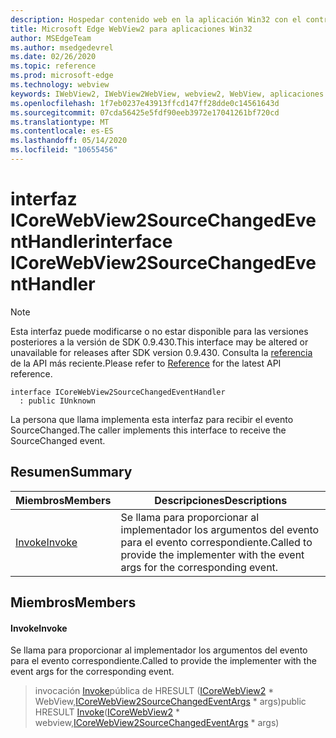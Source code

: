 ```yaml
---
description: Hospedar contenido web en la aplicación Win32 con el control Microsoft Edge WebView2
title: Microsoft Edge WebView2 para aplicaciones Win32
author: MSEdgeTeam
ms.author: msedgedevrel
ms.date: 02/26/2020
ms.topic: reference
ms.prod: microsoft-edge
ms.technology: webview
keywords: IWebView2, IWebView2WebView, webview2, WebView, aplicaciones Win32, Win32, Edge, ICoreWebView2, ICoreWebView2Host, control de explorador, HTML Edge
ms.openlocfilehash: 1f7eb0237e43913ffcd147ff28dde0c14561643d
ms.sourcegitcommit: 07cda56425e5fdf90eeb3972e17041261bf720cd
ms.translationtype: MT
ms.contentlocale: es-ES
ms.lasthandoff: 05/14/2020
ms.locfileid: "10655456"
---
```

# <span data-ttu-id="edd07-104">interfaz ICoreWebView2SourceChangedEventHandler</span><span class="sxs-lookup"><span data-stu-id="edd07-104">interface ICoreWebView2SourceChangedEventHandler</span></span> 

> [!NOTE]
> <span data-ttu-id="edd07-105">Esta interfaz puede modificarse o no estar disponible para las versiones posteriores a la versión de SDK 0.9.430.</span><span class="sxs-lookup"><span data-stu-id="edd07-105">This interface may be altered or unavailable for releases after SDK version 0.9.430.</span></span> <span data-ttu-id="edd07-106">Consulta la [referencia](../../../webview2-api-reference.md) de la API más reciente.</span><span class="sxs-lookup"><span data-stu-id="edd07-106">Please refer to [Reference](../../../webview2-api-reference.md) for the latest API reference.</span></span>

```
interface ICoreWebView2SourceChangedEventHandler
  : public IUnknown
```

<span data-ttu-id="edd07-107">La persona que llama implementa esta interfaz para recibir el evento SourceChanged.</span><span class="sxs-lookup"><span data-stu-id="edd07-107">The caller implements this interface to receive the SourceChanged event.</span></span>

## <span data-ttu-id="edd07-108">Resumen</span><span class="sxs-lookup"><span data-stu-id="edd07-108">Summary</span></span>

 <span data-ttu-id="edd07-109">Miembros</span><span class="sxs-lookup"><span data-stu-id="edd07-109">Members</span></span>                        | <span data-ttu-id="edd07-110">Descripciones</span><span class="sxs-lookup"><span data-stu-id="edd07-110">Descriptions</span></span>
--------------------------------|---------------------------------------------
[<span data-ttu-id="edd07-111">Invoke</span><span class="sxs-lookup"><span data-stu-id="edd07-111">Invoke</span></span>](#invoke) | <span data-ttu-id="edd07-112">Se llama para proporcionar al implementador los argumentos del evento para el evento correspondiente.</span><span class="sxs-lookup"><span data-stu-id="edd07-112">Called to provide the implementer with the event args for the corresponding event.</span></span>

## <span data-ttu-id="edd07-113">Miembros</span><span class="sxs-lookup"><span data-stu-id="edd07-113">Members</span></span>

#### <span data-ttu-id="edd07-114">Invoke</span><span class="sxs-lookup"><span data-stu-id="edd07-114">Invoke</span></span> 

<span data-ttu-id="edd07-115">Se llama para proporcionar al implementador los argumentos del evento para el evento correspondiente.</span><span class="sxs-lookup"><span data-stu-id="edd07-115">Called to provide the implementer with the event args for the corresponding event.</span></span>

> <span data-ttu-id="edd07-116">invocación [Invoke](#invoke)pública de HRESULT ([ICoreWebView2](ICoreWebView2.md) \* WebView,[ICoreWebView2SourceChangedEventArgs](ICoreWebView2SourceChangedEventArgs.md) \* args)</span><span class="sxs-lookup"><span data-stu-id="edd07-116">public HRESULT [Invoke](#invoke)([ICoreWebView2](ICoreWebView2.md) \* webview,[ICoreWebView2SourceChangedEventArgs](ICoreWebView2SourceChangedEventArgs.md) \* args)</span></span>

